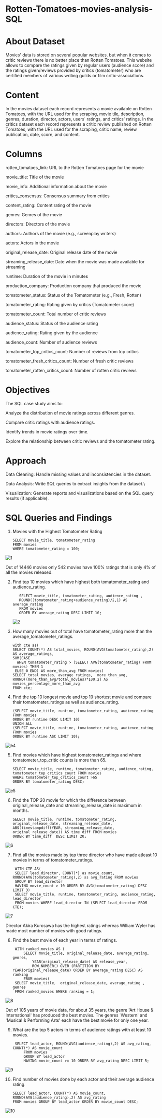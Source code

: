 # Rotten-Tomatoes-movies-analysis-SQL


# About Dataset



Movies' data is stored on several popular websites, but when it comes to critic reviews there is no better place than Rotten Tomatoes. This website allows to compare the ratings given by regular users (audience score) and the ratings given/reviews provided by critics (tomatometer) who are certified members of various writing guilds or film critic-associations.

# Content
In the movies dataset each record represents a movie available on Rotten Tomatoes, with the URL used for the scraping, movie tile, description, genres, duration, director, actors, users' ratings, and critics' ratings.
In the critics dataset each record represents a critic review published on Rotten Tomatoes, with the URL used for the scraping, critic name, review publication, date, score, and content.
 
 # Columns 

rotten_tomatoes_link: URL to the Rotten Tomatoes page for the movie

movie_title: Title of the movie

movie_info: Additional information about the movie

critics_consensus: Consensus summary from critics

content_rating: Content rating of the movie

genres: Genres of the movie

directors: Directors of the movie

authors: Authors of the movie (e.g., screenplay writers)

actors: Actors in the movie

original_release_date: Original release date of the movie

streaming_release_date: Date when the movie was made available for streaming

runtime: Duration of the movie in minutes

production_company: Production company that produced the movie

tomatometer_status: Status of the Tomatometer (e.g., Fresh, Rotten)

tomatometer_rating: Rating given by critics (Tomatometer score)

tomatometer_count: Total number of critic reviews

audience_status: Status of the audience rating

audience_rating: Rating given by the audience

audience_count: Number of audience reviews

tomatometer_top_critics_count: Number of reviews from top critics

tomatometer_fresh_critics_count: Number of fresh critic reviews

tomatometer_rotten_critics_count: Number of rotten critic reviews


# Objectives

The SQL case study aims to:

Analyze the distribution of movie ratings across different genres.

Compare critic ratings with audience ratings.

Identify trends in movie ratings over time.

Explore the relationship between critic reviews and the tomatometer rating.

# Approach

Data Cleaning: Handle missing values and inconsistencies in the dataset.

Data Analysis: Write SQL queries to extract insights from the dataset.\

Visualization: Generate reports and visualizations based on the SQL query results (if applicable).

# SQL Queries and Findings
1. Movies with the Highest Tomatometer Rating

       SELECT movie_title, tomatometer_rating 
       FROM movies 
       WHERE tomatometer_rating = 100;
![1](https://github.com/user-attachments/assets/3257506b-4333-44d6-8c5a-a56dade3ff8e)

Out of 14446 movies only 542 movies have 100% ratings that is only 4% of all the movies released.

2. Find top 10 movies which have highest both tomatometer_rating and audience_rating.

          SELECT movie_title, tomatometer_rating, audience_rating , 
          ROUND((tomatometer_rating+audience_rating)/2,1) AS average_rating
          FROM movies 
          ORDER BY average_rating DESC LIMIT 10;
   ![2](https://github.com/user-attachments/assets/51f15392-7856-4cc4-abc3-607061ecc0b4)

3. How many movies out of total have tomatometer_rating more than the average_tomatometer_ratings.

       with cte as(
       SELECT COUNT(*) AS total_movies, ROUND(AVG(tomatometer_rating),2) AS average_ratings,
       SUM(CASE 
	     WHEN tomatometer_rating > (SELECT AVG(tomatometer_rating) FROM movies) THEN 1 
      	ELSE 0 END) AS more_than_avg FROM movies) 
       SELECT total_movies, average_ratings,  more_than_avg, 
       ROUND((more_than_avg/total_movies)*100,2) AS movies_percentage_more_than_avg 
       FROM cte;

4. Find the top 10 longest movie and top 10 shortest movie and compare their tomatometer_ratings as well as audience_rating.

       (SELECT movie_title, runtime, tomatometer_rating, audience_rating FROM movies
       ORDER BY runtime DESC LIMIT 10)
       UNION ALL
       (SELECT movie_title, runtime, tomatometer_rating, audience_rating FROM movies
       ORDER BY runtime ASC LIMIT 10);
![e4](https://github.com/user-attachments/assets/b3b4b95d-6476-44a5-975a-705c2c06fbc9)

5. Find movies which have highest tomatometer_ratings and where tomatometer_top_critic counts is more than 65.

       SELECT movie_title, runtime, tomatometer_rating, audience_rating, tomatometer_top_critics_count FROM movies
       WHERE tomatometer_top_critics_count >65
       ORDER BY tomatometer_rating DESC;
![e5](https://github.com/user-attachments/assets/87f77d38-5d31-4697-8c30-5510484ca2c0)

6. Find the TOP 20 movie for which the difference between original_release_date and streaming_release_date is maximum in months.

       SELECT movie_title, runtime, tomatometer_rating, original_release_date, streaming_release_date,
       ABS(timestampdiff(YEAR, streaming_release_date, original_release_date)) AS time_diff FROM movies 
       ORDER BY time_diff  DESC LIMIT 20;


![6](https://github.com/user-attachments/assets/eac56dcd-86da-42a6-b52f-61bd76cdd422)

7. Find all the movies made by top three director who have made atleast 10 movies in terms of tomatometer_ratings.

        WITH CTE AS(
        SELECT lead_director, COUNT(*) as movie_count, ROUND(AVG(tomatometer_rating),2) as avg_rating FROM movies 
        GROUP BY lead_director 
        HAVING movie_count > 10 ORDER BY AVG(tomatometer_rating) DESC LIMIT 3)
        SELECT movie_title, runtime, tomatometer_rating, audience_rating, lead_director
        FROM movies WHERE lead_director IN (SELECT lead_director FROM CTE);

![7](https://github.com/user-attachments/assets/d736c15b-954d-494c-b117-5cd0d8969f0c)

Director Akira Kurosawa has the highest ratings whereas William Wyler has made most number of movies with good ratings.

8. Find the best movie of each year in terms of ratings.


		WITH ranked_movies AS (
		    SELECT movie_title, original_release_date, average_rating, genres,
		        YEAR(original_release_date) AS release_year,
		        ROW_NUMBER() OVER (PARTITION BY YEAR(original_release_date) ORDER BY average_rating DESC) AS ranking
		    FROM movies)
		SELECT movie_title,  original_release_date, average_rating , genres
		FROM ranked_movies WHERE ranking = 1;

![8](https://github.com/user-attachments/assets/0c4404dd-4f91-4dff-b730-ad6e5f07e9d6)

Out of 105 years of movie data, for about 35 years, the genre 'Art House & International' has produced the best movies.
The genres 'Western' and 'Musical & Performing Arts' each have the best movie for only one year.

9. What are the top 5 actors in terms of audience ratings with at least 10 movies.


		SELECT lead_actor, ROUND(AVG(audience_rating),2) AS avg_rating, COUNT(*) AS movie_count
		    FROM movies
		    GROUP BY lead_actor
		    HAVING movie_count >= 10 ORDER BY avg_rating DESC LIMIT 5;
![9](https://github.com/user-attachments/assets/ac86526f-e386-4801-8ea9-39053fe714fb)

10. Find number of movies done by each actor and their average audience rating.


		SELECT lead_actor, COUNT(*) AS movie_count, ROUND(AVG(audience_rating),2) AS avg_rating
		FROM movies GROUP BY lead_actor ORDER BY movie_count DESC;

![10](https://github.com/user-attachments/assets/b18ae084-6ad5-4536-96e7-fa4864349563)

   

   

